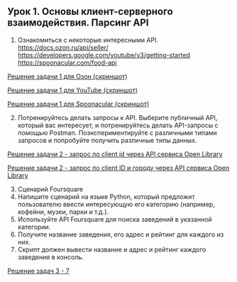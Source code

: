 ## Урок 1. Основы клиент-серверного взаимодействия. Парсинг API

1. Ознакомиться с некоторые интересными API. https://docs.ozon.ru/api/seller/ https://developers.google.com/youtube/v3/getting-started https://spoonacular.com/food-api

[Решение задачи 1 для Озон (скриншот)](https://github.com/ShevEvgeniy/Data_collection_and_markup_2024/blob/main/Seminar_1/%D0%A1%D0%BA%D1%80%D0%B8%D0%BD%20Ozon.png)

[Решение задачи 1 для YouTube (скриншот)](https://github.com/ShevEvgeniy/Data_collection_and_markup_2024/blob/main/Seminar_1/%D0%A1%D0%BA%D1%80%D0%B8%D0%BD%20YouTube.png)

[Решение задачи 1 для Spoonacular (скриншот)](https://github.com/ShevEvgeniy/Data_collection_and_markup_2024/blob/main/Seminar_1/%D0%A1%D0%BA%D1%80%D0%B8%D0%BD%20Spoonacular.png)

2. Потренируйтесь делать запросы к API. Выберите публичный API, который вас интересует, и потренируйтесь делать API-запросы с помощью Postman. Поэкспериментируйте с различными типами запросов и попробуйте получить различные типы данных.

[Решение задачи 2 - запрос по client id через API сервиса Open Library](https://github.com/ShevEvgeniy/Data_collection_and_markup_2024/blob/main/Seminar_1/Client%20id.png)

[Решение задачи 2 - запрос по client ID и городу через API сервиса Open Library](https://github.com/ShevEvgeniy/Data_collection_and_markup_2024/blob/main/Seminar_1/Client_id%26city.png)

3. Сценарий Foursquare
4. Напишите сценарий на языке Python, который предложит пользователю ввести интересующую его категорию (например, кофейни, музеи, парки и т.д.).
5. Используйте API Foursquare для поиска заведений в указанной категории.
6. Получите название заведения, его адрес и рейтинг для каждого из них.
7. Скрипт должен вывести название и адрес и рейтинг каждого заведения в консоль.

[Решение задач 3 - 7](https://github.com/AndreyOmi/GeekBrains_Data_collection_and_markup_2024/blob/main/Seminar_№1/homework_seminar_1_05-03-2024_.ipynb)